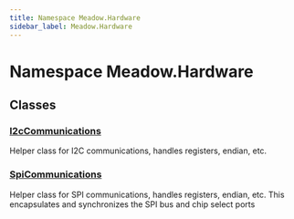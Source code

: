 ```yaml
---
title: Namespace Meadow.Hardware
sidebar_label: Meadow.Hardware
---
```

# Namespace Meadow.Hardware
## Classes
### [I2cCommunications](../Meadow.Hardware/I2cCommunications)
Helper class for I2C communications, handles registers, endian, etc.
### [SpiCommunications](../Meadow.Hardware/SpiCommunications)
Helper class for SPI communications, handles registers, endian, etc.
This encapsulates and synchronizes the SPI bus and chip select ports
